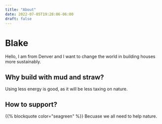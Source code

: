 ```yaml
---
title: "About"
date: 2022-07-05T19:28:06-06:00
draft: false
---
```


# Blake

Hello, I am from Denver and I want to change the world in building houses more sustainably. 

## Why build with mud and straw?

Using less energy is good, as it will be less taxing on nature. 

## How to support?

{{% blockquote color="seagreen" %}} Becuase we all need to help nature.
